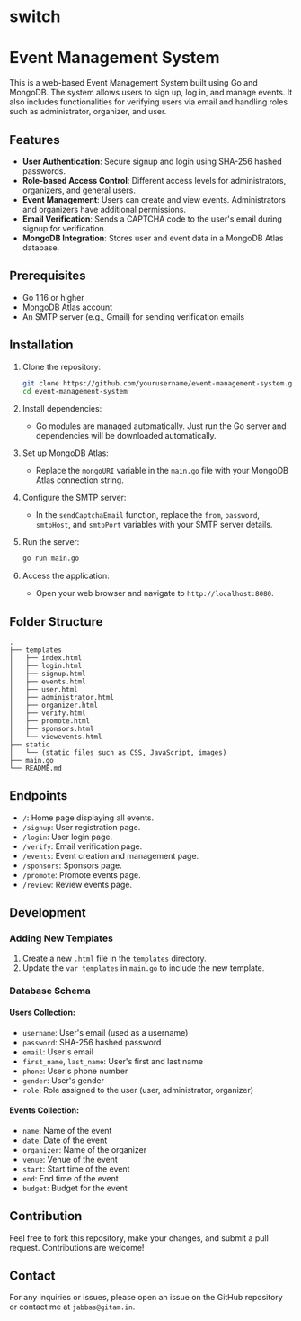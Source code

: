 # switch
# Event Management System

This is a web-based Event Management System built using Go and MongoDB. The system allows users to sign up, log in, and manage events. It also includes functionalities for verifying users via email and handling roles such as administrator, organizer, and user.

## Features

- **User Authentication**: Secure signup and login using SHA-256 hashed passwords.
- **Role-based Access Control**: Different access levels for administrators, organizers, and general users.
- **Event Management**: Users can create and view events. Administrators and organizers have additional permissions.
- **Email Verification**: Sends a CAPTCHA code to the user's email during signup for verification.
- **MongoDB Integration**: Stores user and event data in a MongoDB Atlas database.

## Prerequisites

- Go 1.16 or higher
- MongoDB Atlas account
- An SMTP server (e.g., Gmail) for sending verification emails

## Installation

1. Clone the repository:

    ```bash
    git clone https://github.com/yourusername/event-management-system.git
    cd event-management-system
    ```

2. Install dependencies:

    - Go modules are managed automatically. Just run the Go server and dependencies will be downloaded automatically.

3. Set up MongoDB Atlas:

    - Replace the `mongoURI` variable in the `main.go` file with your MongoDB Atlas connection string.

4. Configure the SMTP server:

    - In the `sendCaptchaEmail` function, replace the `from`, `password`, `smtpHost`, and `smtpPort` variables with your SMTP server details.

5. Run the server:

    ```bash
    go run main.go
    ```

6. Access the application:

    - Open your web browser and navigate to `http://localhost:8080`.

## Folder Structure

```plaintext
.
├── templates
│   ├── index.html
│   ├── login.html
│   ├── signup.html
│   ├── events.html
│   ├── user.html
│   ├── administrator.html
│   ├── organizer.html
│   ├── verify.html
│   ├── promote.html
│   ├── sponsors.html
│   └── viewevents.html
├── static
│   └── (static files such as CSS, JavaScript, images)
├── main.go
└── README.md
```

## Endpoints

- `/`: Home page displaying all events.
- `/signup`: User registration page.
- `/login`: User login page.
- `/verify`: Email verification page.
- `/events`: Event creation and management page.
- `/sponsors`: Sponsors page.
- `/promote`: Promote events page.
- `/review`: Review events page.

## Development

### Adding New Templates

1. Create a new `.html` file in the `templates` directory.
2. Update the `var templates` in `main.go` to include the new template.

### Database Schema

#### Users Collection:

- `username`: User's email (used as a username)
- `password`: SHA-256 hashed password
- `email`: User's email
- `first_name`, `last_name`: User's first and last name
- `phone`: User's phone number
- `gender`: User's gender
- `role`: Role assigned to the user (user, administrator, organizer)

#### Events Collection:

- `name`: Name of the event
- `date`: Date of the event
- `organizer`: Name of the organizer
- `venue`: Venue of the event
- `start`: Start time of the event
- `end`: End time of the event
- `budget`: Budget for the event

## Contribution

Feel free to fork this repository, make your changes, and submit a pull request. Contributions are welcome!

## Contact

For any inquiries or issues, please open an issue on the GitHub repository or contact me at `jabbas@gitam.in`.


